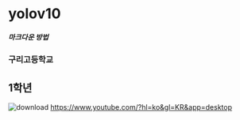 # yolov10
##### 마크다운 방법
###    구리고등학교
## 1학년
![download](https://github.com/user-attachments/assets/b496a850-fbb7-4b8e-b061-e3a517e76c34)
https://www.youtube.com/?hl=ko&gl=KR&app=desktop
